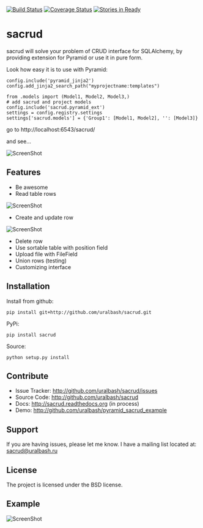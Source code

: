 [![Build Status](https://travis-ci.org/uralbash/sacrud.png?branch=master)](https://travis-ci.org/uralbash/sacrud)
[![Coverage Status](https://coveralls.io/repos/uralbash/sacrud/badge.png)](https://coveralls.io/r/uralbash/sacrud)
[![Stories in Ready](https://badge.waffle.io/uralbash/sacrud.png?label=ready&title=Ready)](http://waffle.io/uralbash/sacrud)

sacrud
======

sacrud will solve your problem of CRUD interface for SQLAlchemy,
by providing extension for Pyramid or use it in pure form.

Look how easy it is to use with Pyramid:

    config.include('pyramid_jinja2')
    config.add_jinja2_search_path("myprojectname:templates")

    from .models import (Model1, Model2, Model3,)
    # add sacrud and project models
    config.include('sacrud.pyramid_ext')
    settings = config.registry.settings
    settings['sacrud.models'] = {'Group1': [Model1, Model2], '': [Model3]}

go to http://localhost:6543/sacrud/

and see...

![ScreenShot](https://raw.github.com/uralbash/sacrud/master/docs/img/index.png)

Features
--------

- Be awesome
- Read table rows

![ScreenShot](https://raw.github.com/uralbash/sacrud/master/docs/img/rows.png)

- Create and update row

![ScreenShot](https://raw.github.com/uralbash/sacrud/master/docs/img/edit.png)

- Delete row
- Use sortable table with position field
- Upload file with FileField
- Union rows (testing)
- Customizing interface

Installation
------------

Install from github:

    pip install git+http://github.com/uralbash/sacrud.git

PyPi:

    pip install sacrud

Source:

    python setup.py install

Contribute
----------

- Issue Tracker: http://github.com/uralbash/sacrud/issues
- Source Code: http://github.com/uralbash/sacrud
- Docs: http://sacrud.readthedocs.org (in process)
- Demo: http://github.com/uralbash/pyramid_sacrud_example

Support
-------

If you are having issues, please let me know.
I have a mailing list located at: sacrud@uralbash.ru

License
-------

The project is licensed under the BSD license.

Example
-------
![ScreenShot](https://raw.github.com/uralbash/sacrud/master/docs/img/example.png)
